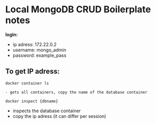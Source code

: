 # Local MongoDB CRUD Boilerplate notes


**login:** 
- ip adress: 172.22.0.2 
- username: mongo_admin
- password: example_pass

## To get IP adress:
``` Terminal
docker container ls 
```
    - gets all containers, copy the name of the database container
``` Terminal
docker inspect {dbname}
```
  - inspects the database container
  - copy the ip adress (it can differ per session)